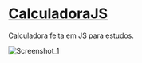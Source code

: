 # [CalculadoraJS](https://shacalliitto.github.io/CalculadoraJS/)

Calculadora feita em JS para estudos.

![Screenshot_1](https://user-images.githubusercontent.com/84084794/137995400-4795147d-403f-4781-84d4-136054d1018e.png)
